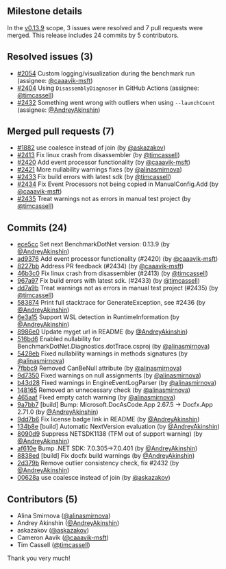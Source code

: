 ## Milestone details

In the [v0.13.9](https://github.com/dotnet/BenchmarkDotNet/issues?q=milestone:v0.13.9) scope, 
3 issues were resolved and 7 pull requests were merged.
This release includes 24 commits by 5 contributors.

## Resolved issues (3)

* [#2054](https://github.com/dotnet/BenchmarkDotNet/issues/2054) Custom logging/visualization during the benchmark run (assignee: [@caaavik-msft](https://github.com/caaavik-msft))
* [#2404](https://github.com/dotnet/BenchmarkDotNet/issues/2404) Using `DisassemblyDiagnoser` in GitHub Actions (assignee: [@timcassell](https://github.com/timcassell))
* [#2432](https://github.com/dotnet/BenchmarkDotNet/issues/2432) Something went wrong with outliers when using `--launchCount` (assignee: [@AndreyAkinshin](https://github.com/AndreyAkinshin))

## Merged pull requests (7)

* [#1882](https://github.com/dotnet/BenchmarkDotNet/pull/1882) use coalesce instead of join (by [@askazakov](https://github.com/askazakov))
* [#2413](https://github.com/dotnet/BenchmarkDotNet/pull/2413) Fix linux crash from disassembler (by [@timcassell](https://github.com/timcassell))
* [#2420](https://github.com/dotnet/BenchmarkDotNet/pull/2420) Add event processor functionality (by [@caaavik-msft](https://github.com/caaavik-msft))
* [#2421](https://github.com/dotnet/BenchmarkDotNet/pull/2421) More nullability warnings fixes (by [@alinasmirnova](https://github.com/alinasmirnova))
* [#2433](https://github.com/dotnet/BenchmarkDotNet/pull/2433) Fix build errors with latest sdk (by [@timcassell](https://github.com/timcassell))
* [#2434](https://github.com/dotnet/BenchmarkDotNet/pull/2434) Fix Event Processors not being copied in ManualConfig.Add (by [@caaavik-msft](https://github.com/caaavik-msft))
* [#2435](https://github.com/dotnet/BenchmarkDotNet/pull/2435) Treat warnings not as errors in manual test project (by [@timcassell](https://github.com/timcassell))

## Commits (24)

* [ece5cc](https://github.com/dotnet/BenchmarkDotNet/commit/ece5ccfc91d92b610338b05da73d2a91508e2837) Set next BenchmarkDotNet version: 0.13.9 (by [@AndreyAkinshin](https://github.com/AndreyAkinshin))
* [ad9376](https://github.com/dotnet/BenchmarkDotNet/commit/ad937654174e521741aac620e16635a8ff14b1c9) Add event processor functionality (#2420) (by [@caaavik-msft](https://github.com/caaavik-msft))
* [8227bb](https://github.com/dotnet/BenchmarkDotNet/commit/8227bbfa5f4d22c51f9c3856576d3680d8fc0a92) Address PR feedback (#2434) (by [@caaavik-msft](https://github.com/caaavik-msft))
* [46b3c0](https://github.com/dotnet/BenchmarkDotNet/commit/46b3c0171709c48f58966fdf2665b5f292ff6467) Fix linux crash from disassembler (#2413) (by [@timcassell](https://github.com/timcassell))
* [967a97](https://github.com/dotnet/BenchmarkDotNet/commit/967a975773ebd7a9744f3875220c7db8fa647957) Fix build errors with latest sdk. (#2433) (by [@timcassell](https://github.com/timcassell))
* [dd7a9b](https://github.com/dotnet/BenchmarkDotNet/commit/dd7a9b7cd132e522951eeb6916a3aa27a24ebf59) Treat warnings not as errors in manual test project (#2435) (by [@timcassell](https://github.com/timcassell))
* [583874](https://github.com/dotnet/BenchmarkDotNet/commit/58387457bd67c62fda9c831329401fe0de4ae86f) Print full stacktrace for GenerateException, see #2436 (by [@AndreyAkinshin](https://github.com/AndreyAkinshin))
* [6e3a15](https://github.com/dotnet/BenchmarkDotNet/commit/6e3a159d3d3ae0d7eecc759c23a7bb0124e673df) Support WSL detection in RuntimeInformation (by [@AndreyAkinshin](https://github.com/AndreyAkinshin))
* [8986e0](https://github.com/dotnet/BenchmarkDotNet/commit/8986e053c2fbc0befdef7d6e1a116a7bc83da282) Update myget url in README (by [@AndreyAkinshin](https://github.com/AndreyAkinshin))
* [516bd6](https://github.com/dotnet/BenchmarkDotNet/commit/516bd68238c38bb6f622f71039d7b91f3f33776d) Enabled nullability for BenchmarkDotNet.Diagnostics.dotTrace.csproj (by [@alinasmirnova](https://github.com/alinasmirnova))
* [5428eb](https://github.com/dotnet/BenchmarkDotNet/commit/5428ebdb8b6e9a847bb8ae6cf129b7dd9d784454) Fixed nullability warnings in methods signatures (by [@alinasmirnova](https://github.com/alinasmirnova))
* [7fbbc9](https://github.com/dotnet/BenchmarkDotNet/commit/7fbbc9f506cee0048f2ea6e7af15fbe1aa0bd7f7) Removed CanBeNull attribute (by [@alinasmirnova](https://github.com/alinasmirnova))
* [9d7350](https://github.com/dotnet/BenchmarkDotNet/commit/9d7350c21b30c2655705ede68929243846b8a407) Fixed warnings on null assignments (by [@alinasmirnova](https://github.com/alinasmirnova))
* [b43d28](https://github.com/dotnet/BenchmarkDotNet/commit/b43d280f1673526dff865f5fbfc1848c846eacdd) Fixed warnings in EngineEventLogParser (by [@alinasmirnova](https://github.com/alinasmirnova))
* [148165](https://github.com/dotnet/BenchmarkDotNet/commit/148165baf92233a3e3e67efc552e7528edb2fc78) Removed an unnecessary check (by [@alinasmirnova](https://github.com/alinasmirnova))
* [465aaf](https://github.com/dotnet/BenchmarkDotNet/commit/465aaf196a43d21b516edf6e9028c672c39937b9) Fixed empty catch warning (by [@alinasmirnova](https://github.com/alinasmirnova))
* [9a7bb7](https://github.com/dotnet/BenchmarkDotNet/commit/9a7bb7d5d6c72a01f991d869b9106364c26b1fce) [build] Bump: Microsoft.DocAsCode.App 2.67.5 -> Docfx.App 2.71.0 (by [@AndreyAkinshin](https://github.com/AndreyAkinshin))
* [9dd7b6](https://github.com/dotnet/BenchmarkDotNet/commit/9dd7b6f4b2511bbd30ba0f6d4999f7f58cf161a6) Fix license badge link in README (by [@AndreyAkinshin](https://github.com/AndreyAkinshin))
* [134b8e](https://github.com/dotnet/BenchmarkDotNet/commit/134b8edd09ad7dad0a17728eae4e9f50e16d3fe0) [build] Automatic NextVersion evaluation (by [@AndreyAkinshin](https://github.com/AndreyAkinshin))
* [8090d9](https://github.com/dotnet/BenchmarkDotNet/commit/8090d995e847c3c3d84db1fd5acbee312a75cf81) Suppress NETSDK1138 (TFM out of support warning) (by [@AndreyAkinshin](https://github.com/AndreyAkinshin))
* [af610e](https://github.com/dotnet/BenchmarkDotNet/commit/af610eec251bfa74f7317eaec915df9b905c979b) Bump .NET SDK: 7.0.305->7.0.401 (by [@AndreyAkinshin](https://github.com/AndreyAkinshin))
* [8838ed](https://github.com/dotnet/BenchmarkDotNet/commit/8838ed4bf74377642d32774c558c0955e67c0faf) [build] Fix docfx build warnings (by [@AndreyAkinshin](https://github.com/AndreyAkinshin))
* [2d379b](https://github.com/dotnet/BenchmarkDotNet/commit/2d379b37310983dbe645a2129066d9af65d9e0d7) Remove outlier consistency check, fix #2432 (by [@AndreyAkinshin](https://github.com/AndreyAkinshin))
* [00628a](https://github.com/dotnet/BenchmarkDotNet/commit/00628ab31b79a78e1c22c298ca0086bdf28065a7) use coalesce instead of join (by [@askazakov](https://github.com/askazakov))

## Contributors (5)

* Alina Smirnova ([@alinasmirnova](https://github.com/alinasmirnova))
* Andrey Akinshin ([@AndreyAkinshin](https://github.com/AndreyAkinshin))
* askazakov ([@askazakov](https://github.com/askazakov))
* Cameron Aavik ([@caaavik-msft](https://github.com/caaavik-msft))
* Tim Cassell ([@timcassell](https://github.com/timcassell))

Thank you very much!

